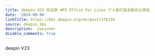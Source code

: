 ```yaml
---
title: deepin V23 将迎来 WPS Office For Linux 个人版打造全新办公体验
date: '2024-08-06'
linkTitle: https://bbs.deepin.org/en/post/276150
source: deepin_bbs
description:  yanjuner 
disable_comments: true
---
```

deepin V23
